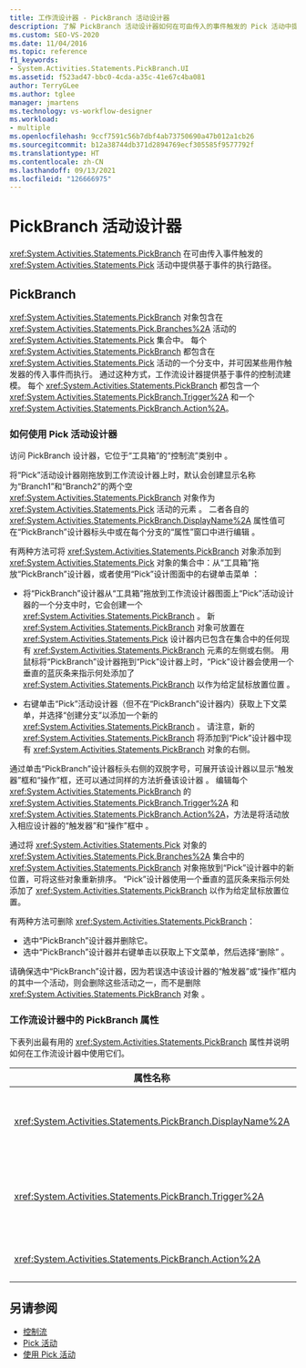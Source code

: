```yaml
---
title: 工作流设计器 - PickBranch 活动设计器
description: 了解 PickBranch 活动设计器如何在可由传入的事件触发的 Pick 活动中提供基于事件的执行路径。
ms.custom: SEO-VS-2020
ms.date: 11/04/2016
ms.topic: reference
f1_keywords:
- System.Activities.Statements.PickBranch.UI
ms.assetid: f523ad47-bbc0-4cda-a35c-41e67c4ba081
author: TerryGLee
ms.author: tglee
manager: jmartens
ms.technology: vs-workflow-designer
ms.workload:
- multiple
ms.openlocfilehash: 9ccf7591c56b7dbf4ab73750690a47b012a1cb26
ms.sourcegitcommit: b12a38744db371d2894769ecf305585f9577792f
ms.translationtype: HT
ms.contentlocale: zh-CN
ms.lasthandoff: 09/13/2021
ms.locfileid: "126666975"
---
```

# <a name="pickbranch-activity-designer"></a>PickBranch 活动设计器

<xref:System.Activities.Statements.PickBranch> 在可由传入事件触发的 <xref:System.Activities.Statements.Pick> 活动中提供基于事件的执行路径。

## <a name="pickbranch"></a>PickBranch

<xref:System.Activities.Statements.PickBranch> 对象包含在 <xref:System.Activities.Statements.Pick.Branches%2A> 活动的 <xref:System.Activities.Statements.Pick> 集合中。 每个 <xref:System.Activities.Statements.PickBranch> 都包含在 <xref:System.Activities.Statements.Pick> 活动的一个分支中，并可因某些用作触发器的传入事件而执行。 通过这种方式，工作流设计器提供基于事件的控制流建模。 每个 <xref:System.Activities.Statements.PickBranch> 都包含一个 <xref:System.Activities.Statements.PickBranch.Trigger%2A> 和一个 <xref:System.Activities.Statements.PickBranch.Action%2A>。

### <a name="how-to-use-the-pick-activity-designer"></a>如何使用 Pick 活动设计器

访问 PickBranch 设计器，它位于“工具箱”的“控制流”类别中  。

将“Pick”活动设计器刚拖放到工作流设计器上时，默认会创建显示名称为“Branch1”和“Branch2”的两个空 <xref:System.Activities.Statements.PickBranch> 对象作为 <xref:System.Activities.Statements.Pick> 活动的元素  。 二者各自的 <xref:System.Activities.Statements.PickBranch.DisplayName%2A> 属性值可在“PickBranch”设计器标头中或在每个分支的“属性”窗口中进行编辑 。

有两种方法可将 <xref:System.Activities.Statements.PickBranch> 对象添加到 <xref:System.Activities.Statements.Pick> 对象的集合中：从“工具箱”拖放“PickBranch”设计器，或者使用“Pick”设计图面中的右键单击菜单  ：

- 将“PickBranch”设计器从“工具箱”拖放到工作流设计器图面上“Pick”活动设计器的一个分支中时，它会创建一个 <xref:System.Activities.Statements.PickBranch>  。 新 <xref:System.Activities.Statements.PickBranch> 对象可放置在 <xref:System.Activities.Statements.Pick> 设计器内已包含在集合中的任何现有 <xref:System.Activities.Statements.PickBranch> 元素的左侧或右侧。 用鼠标将“PickBranch”设计器拖到“Pick”设计器上时，“Pick”设计器会使用一个垂直的蓝灰条来指示何处添加了 <xref:System.Activities.Statements.PickBranch> 以作为给定鼠标放置位置  。

- 右键单击“Pick”活动设计器（但不在“PickBranch”设计器内）获取上下文菜单，并选择“创建分支”以添加一个新的 <xref:System.Activities.Statements.PickBranch>  。 请注意，新的 <xref:System.Activities.Statements.PickBranch> 将添加到“Pick”设计器中现有 <xref:System.Activities.Statements.PickBranch> 对象的右侧。

通过单击“PickBranch”设计器标头右侧的双脱字号，可展开该设计器以显示“触发器”框和“操作”框，还可以通过同样的方法折叠该设计器  。 编辑每个 <xref:System.Activities.Statements.PickBranch> 的 <xref:System.Activities.Statements.PickBranch.Trigger%2A> 和 <xref:System.Activities.Statements.PickBranch.Action%2A>，方法是将活动放入相应设计器的“触发器”和“操作”框中 。

通过将 <xref:System.Activities.Statements.Pick> 对象的 <xref:System.Activities.Statements.Pick.Branches%2A> 集合中的 <xref:System.Activities.Statements.PickBranch> 对象拖放到“Pick”设计器中的新位置，可将这些对象重新排序。 “Pick”设计器使用一个垂直的蓝灰条来指示何处添加了 <xref:System.Activities.Statements.PickBranch> 以作为给定鼠标放置位置。

有两种方法可删除 <xref:System.Activities.Statements.PickBranch>：

- 选中“PickBranch”设计器并删除它。
- 选中“PickBranch”设计器并右键单击以获取上下文菜单，然后选择“删除” 。

请确保选中“PickBranch”设计器，因为若误选中该设计器的“触发器”或“操作”框内的其中一个活动，则会删除这些活动之一，而不是删除 <xref:System.Activities.Statements.PickBranch> 对象  。

### <a name="pickbranch-properties-in-the-workflow-designer"></a>工作流设计器中的 PickBranch 属性

下表列出最有用的 <xref:System.Activities.Statements.PickBranch> 属性并说明如何在工作流设计器中使用它们。

|属性名称|必选|使用情况|
|-|--------------|-|
|<xref:System.Activities.Statements.PickBranch.DisplayName%2A>|错误|在“PickBranch”设计器的标头中显示的友好名称。 默认值为 Branch。<br /><br /> 虽然 <xref:System.Activities.Activity.DisplayName%2A> 不是绝对必需的，但最好使用该属性。|
|<xref:System.Activities.Statements.PickBranch.Trigger%2A>|True|每个 <xref:System.Activities.Statements.PickBranch> 都包含一个可调用 <xref:System.Activities.Statements.PickBranch.Trigger%2A> 的 <xref:System.Activities.Statements.PickBranch.Action%2A> 操作。|
|<xref:System.Activities.Statements.PickBranch.Action%2A>|错误|每个 <xref:System.Activities.Statements.PickBranch> 都包含一个触发时将执行的 <xref:System.Activities.Statements.PickBranch.Action%2A>。|

## <a name="see-also"></a>另请参阅

- [控制流](../workflow-designer/control-flow-activity-designers.md)
- [Pick 活动](/dotnet/framework/windows-workflow-foundation/pick-activity)
- [使用 Pick 活动](/dotnet/framework/windows-workflow-foundation/samples/using-the-pick-activity)